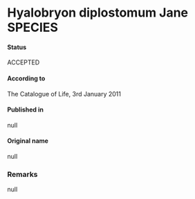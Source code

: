 Hyalobryon diplostomum Jane SPECIES
=======

#### Status
ACCEPTED

#### According to
The Catalogue of Life, 3rd January 2011

#### Published in
null

#### Original name
null

### Remarks
null